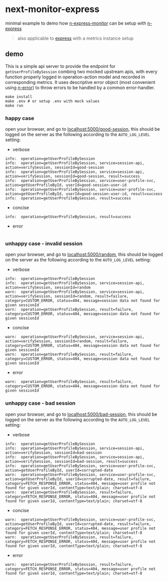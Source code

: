 # next-monitor-express
minimal example to demo how [n-express-monitor](https://github.com/Financial-Times/n-express-monitor) can be setup with [n-express](https://github.com/Financial-Times/n-express)
> also applicable to [express](https://github.com/expressjs/express) with a metrics instance setup


## demo
This is a simple api server to provide the endpoint for `getUserProfileBySession` combing two mocked upstream apis, with every function properly logged in operation-action model and recorded in corresponding metrics. It uses descriptive error object (most convenient using [n-error](https://github.com/Financial-Times/n-error)) to throw errors to be handled by a common error-handler.

```shell
make install
make .env # or setup .env with mock values
make run
```

### happy case
open your browser, and go to [localhost:5000/good-session](localhost:5000/good-session), this should be logged on the server as the following according to the `AUTO_LOG_LEVEL` setting:
* verbose
```
info:  operation=getUserProfileBySession
info:  operation=getUserProfileBySession, service=session-api, action=verifySession, sessionId=good-session
info:  operation=getUserProfileBySession, service=session-api, action=verifySession, sessionId=good-session, result=success
info:  operation=getUserProfileBySession, service=user-profile-svc, action=getUserProfileById, userId=good-session-user-id
info:  operation=getUserProfileBySession, service=user-profile-svc, action=getUserProfileById, userId=good-session-user-id, result=success
info:  operation=getUserProfileBySession, result=success
```
* concise
```
info:  operation=getUserProfileBySession, result=success
```
* error
```
```

### unhappy case - invalid session
open your browser, and go to [localhost:5000/random](localhost:5000/random), this should be logged on the server as the following according to the `AUTO_LOG_LEVEL` setting:
* verbose
```
info:  operation=getUserProfileBySession
info:  operation=getUserProfileBySession, service=session-api, action=verifySession, sessionId=random
warn:  operation=getUserProfileBySession, service=session-api, action=verifySession, sessionId=random, result=failure, category=CUSTOM_ERROR, status=404, message=session data not found for given sessionId
warn:  operation=getUserProfileBySession, result=failure, category=CUSTOM_ERROR, status=404, message=session data not found for given sessionId
```
* concise
```
warn:  operation=getUserProfileBySession, service=session-api, action=verifySession, sessionId=random, result=failure, category=CUSTOM_ERROR, status=404, message=session data not found for given sessionId
warn:  operation=getUserProfileBySession, result=failure, category=CUSTOM_ERROR, status=404, message=session data not found for given sessionId
```
* error
```
warn:  operation=getUserProfileBySession, result=failure, category=CUSTOM_ERROR, status=404, message=session data not found for given sessionId
```

### unhappy case - bad session
open your browser, and go to [localhost:5000/bad-session](localhost:5000/bad-session), this should be logged on the server as the following according to the `AUTO_LOG_LEVEL` setting:
* verbose
```
info:  operation=getUserProfileBySession
info:  operation=getUserProfileBySession, service=session-api, action=verifySession, sessionId=bad-session
info:  operation=getUserProfileBySession, service=session-api, action=verifySession, sessionId=bad-session, result=success
info:  operation=getUserProfileBySession, service=user-profile-svc, action=getUserProfileById, userId=corrupted-date
warn:  operation=getUserProfileBySession, service=user-profile-svc, action=getUserProfileById, userId=corrupted-date, result=failure, category=FETCH_RESPONSE_ERROR, status=404, message=user profile not found for given userId, contentType=text/plain; charset=utf-8
warn:  operation=getUserProfileBySession, result=failure, category=FETCH_RESPONSE_ERROR, status=404, message=user profile not found for given userId, contentType=text/plain; charset=utf-8
```
* concise
```
warn:  operation=getUserProfileBySession, service=user-profile-svc, action=getUserProfileById, userId=corrupted-date, result=failure, category=FETCH_RESPONSE_ERROR, status=404, message=user profile not found for given userId, contentType=text/plain; charset=utf-8
warn:  operation=getUserProfileBySession, result=failure, category=FETCH_RESPONSE_ERROR, status=404, message=user profile not found for given userId, contentType=text/plain; charset=utf-8
```
* error
```
warn:  operation=getUserProfileBySession, result=failure, category=FETCH_RESPONSE_ERROR, status=404, message=user profile not found for given userId, contentType=text/plain; charset=utf-8
```
